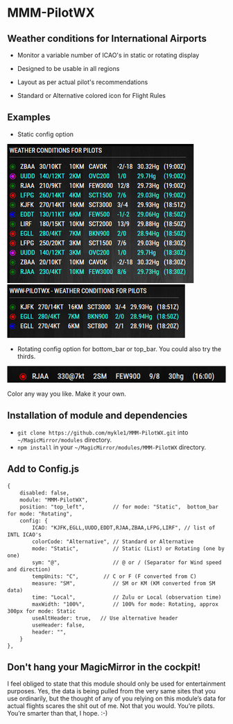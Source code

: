 ﻿# MMM-PilotWX

## Weather conditions for International Airports

* Monitor a variable number of ICAO's in static or rotating display

* Designed to be usable in all regions

* Layout as per actual pilot's recommendations

* Standard or Alternative colored icon for Flight Rules

## Examples

* Static config option

![](images/3.PNG) ![](images/1.PNG)

* Rotating config option for bottom_bar or top_bar. You could also try the thirds.

![](images/2.PNG) 

Color any way you like. Make it your own.

## Installation of module and dependencies

* `git clone https://github.com/mykle1/MMM-PilotWX.git` into `~/MagicMirror/modules` directory.
* `npm install` in your `~/MagicMirror/modules/MMM-PilotWX` directory.

## Add to Config.js

    {
		disabled: false,
		module: "MMM-PilotWX",
		position: "top_left",         // for mode: "Static",  bottom_bar for mode: "Rotating",
		config: {
			ICAO: "KJFK,EGLL,UUDD,EDDT,RJAA,ZBAA,LFPG,LIRF", // list of INTL ICAO's
			colorCode: "Alternative", // Standard or Alternative
			mode: "Static",           // Static (List) or Rotating (one by one)
			sym: "@",                 // @ or / (Separator for Wind speed and direction)
			tempUnits: "C",		   // C or F (F converted from C)
			measure: "SM",            // SM or KM (KM converted from SM data)
			time: "Local",            // Zulu or Local (observation time)
			maxWidth: "100%",         // 100% for mode: Rotating, approx 300px for mode: Static
			useAltHeader: true,	  // Use alternative header
			useHeader: false,
			header: "",
		}
	},

## Don't hang your MagicMirror in the cockpit!

I feel obliged to state that this module should only be used for entertainment purposes. Yes, the data is being pulled from the very same sites that you use ordinarily, but the thought of any of you relying on this module’s data for actual flights scares the shit out of me. Not that you would. You’re pilots. You’re smarter than that, I hope. :-)

